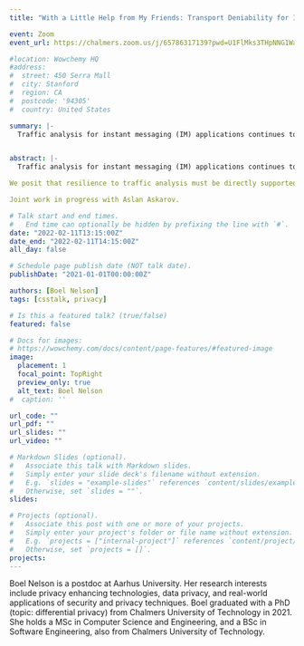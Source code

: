```yaml
---
title: "With a Little Help from My Friends: Transport Deniability for Instant Messaging"

event: Zoom
event_url: https://chalmers.zoom.us/j/65786317139?pwd=U1FlMks3THpNNG1WaFRJNkJxQXdBQT09

#location: Wowchemy HQ
#address:
#  street: 450 Serra Mall
#  city: Stanford
#  region: CA
#  postcode: '94305'
#  country: United States

summary: |-
  Traffic analysis for instant messaging (IM) applications continues to pose an important privacy challenge. In particular, transport-level data can leak unintentional information about IM – such as who communicates with whom. Existing tools for metadata privacy have adoption obstacles, including the risks of being scrutinized for having a particular app installed, and performance overheads incompatible with mobile devices.


abstract: |-  
  Traffic analysis for instant messaging (IM) applications continues to pose an important privacy challenge. In particular, transport-level data can leak unintentional information about IM – such as who communicates with whom. Existing tools for metadata privacy have adoption obstacles, including the risks of being scrutinized for having a particular app installed, and performance overheads incompatible with mobile devices.

We posit that resilience to traffic analysis must be directly supported by major IM services themselves, and must be done in a low-cost manner without breaking existing features. As a first step in this direction, we propose a hybrid messaging model that combines regular and deniable messages. We present a novel protocol for deniable instant messaging, which we call DenIM. DenIM is built on the principle that deniable messages can be made indistinguishable from regular messages with a little help from a user’s friends. Deniable messages’ network traffic can then be explained by a plausible cover story. DenIM achieves overhead proportional to the messages sent, as opposed to scaling with time or number of users. To show the effectiveness of DenIM, we implement a trace simulator, and show that DenIM’s deniability guarantees hold against strong adversaries such as internet service providers.

Joint work in progress with Aslan Askarov.

# Talk start and end times.
#   End time can optionally be hidden by prefixing the line with `#`.
date: "2022-02-11T13:15:00Z"
date_end: "2022-02-11T14:15:00Z"
all_day: false

# Schedule page publish date (NOT talk date).
publishDate: "2021-01-01T00:00:00Z"

authors: [Boel Nelson]
tags: [csstalk, privacy]

# Is this a featured talk? (true/false)
featured: false

# Docs for images:
# https://wowchemy.com/docs/content/page-features/#featured-image
image:
  placement: 1
  focal_point: TopRight
  preview_only: true
  alt_text: Boel Nelson
#  caption: ''

url_code: ""
url_pdf: ""
url_slides: ""
url_video: ""

# Markdown Slides (optional).
#   Associate this talk with Markdown slides.
#   Simply enter your slide deck's filename without extension.
#   E.g. `slides = "example-slides"` references `content/slides/example-slides.md`.
#   Otherwise, set `slides = ""`.
slides:

# Projects (optional).
#   Associate this post with one or more of your projects.
#   Simply enter your project's folder or file name without extension.
#   E.g. `projects = ["internal-project"]` references `content/project/deep-learning/index.md`.
#   Otherwise, set `projects = []`.
projects:
---
```


Boel Nelson is a postdoc at Aarhus University. Her research interests include privacy enhancing technologies, data privacy, and real-world applications of security and privacy techniques.
Boel graduated with a PhD (topic: differential privacy) from Chalmers University of Technology in 2021. She holds a MSc in Computer Science and Engineering, and a BSc in Software Engineering, also from Chalmers University of Technology.
